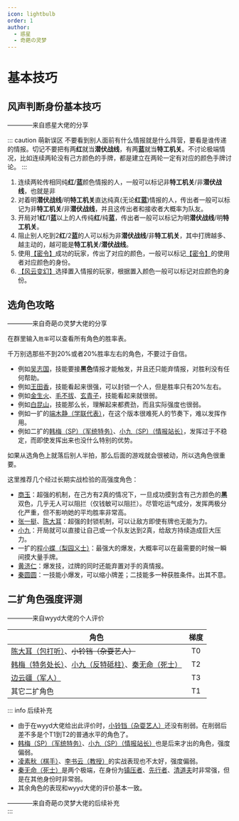 ```yaml
---
icon: lightbulb
order: 1
author:
  - 惑星
  - 奇葩の灵梦
---
```


# 基本技巧

## 风声判断身份基本技巧

<div class="author-comment">————来自惑星大佬的分享</div>

::: caution 萌新误区
不要看到别人面前有什么情报就是什么阵营，要看是谁传递的情报。切记不要把有两**红**就当**潜伏战线**，有两**蓝**就当**特工机关**。不讨论极端情况，比如连续两轮没有己方颜色的手牌，都是建立在两轮一定有对应的颜色手牌讨论。
:::

1. 连续两轮传相同纯**红**/**蓝**颜色情报的人，一般可以标记非**特工机关**/非**潜伏战线**，也就是非
2. 对着明**潜伏战线**/明**特工机关**直达纯真(无论**红**&zwnj;**蓝**)情报的人，传出者一般可以标记为非**特工机关**/非**潜伏战线**，并且这传出者和接收者大概率为队友。
3. 开局对1**红**/1**蓝**以上的人传纯**红**/纯**蓝**，传出者一般可以标记为明**潜伏战线**/明**特工机关**。
4. 阻止别人吃到2**红**/2**蓝**的人可以标为非**潜伏战线**/非**特工机关**，其中打牌越多、越主动的，越可能是**特工机关**/**潜伏战线**。
5. 使用[【密令】](../welcome/welcome.md#卡牌效果)成功的玩家，传出了对应的颜色，一般可以标记[【密令】](../welcome/welcome.md#卡牌效果)的使用者对应颜色的身份。
6. [【风云变幻】](../welcome/welcome.md#卡牌效果)选择置入情报的玩家，根据置入颜色一般可以标记对应颜色的身份。

## 选角色攻略

<div class="author-comment">————来自奇葩の灵梦大佬的分享</div>

在群里输入`胜率`可以查看所有角色的胜率表。

千万别选那些不到20%或者20%胜率左右的角色，不要过于自信。

- 例如[吴志国](../skills/base.md#w-吴志国-剿匪大队长)，技能要接**黑色**情报才能触发，并且还只能弃情报，对胜利没有任何帮助。
- 例如[王田香](../skills/base.md#w-王田香-特务处长)，技能看起来很强，可以封锁一个人，但是胜率只有20%左右。
- 例如[金生火](../skills/base.md#j-金生火-军机处处长)、[毛不拔](../skills/base.md#m-毛不拔-古董商人)、[玄青子](../skills/base.md#x-玄青子-算命先生)，技能看起来就很弱。
- 例如[白昆山](../skills/base.md#b-白昆山-军官)，技能那么长，理解起来都费劲，而且实际强度也很弱。
- 例如一扩的[端木静（学联代表）](../skills/extend1.md#d-端木静-学联代表)，在这个版本很难死人的节奏下，难以发挥作用。
- 例如二扩的[韩梅（SP）（军统特务）](../skills/extend2.md#h-韩梅-sp-军统特务)、[小九（SP）（情报站长）](../skills/extend2.md#x-小九-sp-情报站长)，发挥过于不稳定，而即使发挥出来也没什么特别的优势。

如果从选角色上就落后别人半拍，那么后面的游戏就会很被动，所以选角色很重要。

这里推荐几个经过长期实战检验的高强度角色：
- [商玉](../skills/base.md#s-商玉-酒楼掌柜)：超强的机制，在己方有2真的情况下，一旦成功摸到含有己方颜色的**黑**双色，几乎无人可以阻拦（仅钱敏可以阻拦）。尽管吃运气成分，发挥两极分化严重，但不影响她的平均胜率非常高。
- [张一挺](../skills/base.md#z-张一挺-司令)、[陈大耳](../skills/extend2.md#c-陈大耳-包打听)：超强的封锁机制，可以让敌方即使有牌也无能为力。
- [小九](../skills/base.md#x-小九-报童)：开局就可以直接让自己或一个队友达到2真，给敌方持续造成巨大压力。
- 一扩的[程小蝶（梨园义士）](../skills/extend1.md#c-程小蝶-梨园义士)：最强大的爆发，大概率可以在最需要的时候一瞬间摸大量手牌。
- [黄济仁](../skills/base.md#h-黄济仁-药铺大夫)：爆发技，过牌的同时还能弃置对手的真情报。
- [秦圆圆](../skills/extend1.md#q-秦圆圆-风尘侠女)：一技能小爆发，可以缩小牌差；二技能多一种获胜条件。出其不意。

## 二扩角色强度评测

<div class="author-comment">————来自wyyd大佬的个人评价</div>

| 角色                                                                                                                             | 梯度 |
|--------------------------------------------------------------------------------------------------------------------------------|:--:|
| [陈大耳（包打听）](../skills/extend2.md#c-陈大耳-包打听)、~~小铃铛（杂耍艺人）~~                                                                       | T0 |
| [韩梅（特务处长）](../skills/extend2.md#h-韩梅-特务处长)、[小九（反特砥柱）](../skills/extend2.md#x-小九-反特砥柱)、[秦无命（死士）](../skills/extend2.md#q-秦无命-死士) | T2 |
| [边云疆（军人）](../skills/extend2.md#b-边云疆-军人)                                                                                       | T3 |
| 其它二扩角色                                                                                                                         | T1 |

::: info 后续补充
- 由于在wyyd大佬给出此评价时，[小铃铛（杂耍艺人）](../skills/extend2.md#x-小铃铛-杂耍艺人)还没有削弱。在削弱后差不多是个T1到T2的普通水平的角色了。
- [韩梅（SP）（军统特务）](../skills/extend2.md#h-韩梅-sp-军统特务)、[小九（SP）（情报站长）](../skills/extend2.md#x-小九-sp-情报站长)也是后来才出的角色，强度偏弱。
- [凌素秋（棋手）](../skills/extend2.md#l-凌素秋-棋手)、[李书云（教授）](../skills/extend2.md#l-李书云-教授)的实战表现也不太好，强度偏弱。
- [秦无命（死士）](../skills/extend2.md#q-秦无命-死士)是两个极端，在身份为[镇压者](../welcome/welcome.md#关于身份)、[先行者](../welcome/welcome.md#关于身份)、[清道夫](../welcome/welcome.md#关于身份)时非常强，但是在其他身份时非常弱。
- 其余角色的表现和wyyd大佬的评价基本一致。
<div class="author-comment">————来自奇葩の灵梦大佬的后续补充</div>
:::